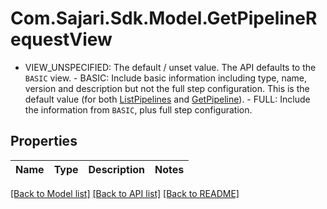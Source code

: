 # Com.Sajari.Sdk.Model.GetPipelineRequestView
 - VIEW_UNSPECIFIED: The default / unset value. The API defaults to the `BASIC` view.  - BASIC: Include basic information including type, name, version and description but not the full step configuration. This is the default value (for both [ListPipelines](/docs/api#operation/ListPipelines) and [GetPipeline](/docs/api#operation/GetPipeline)).  - FULL: Include the information from `BASIC`, plus full step configuration.

## Properties

Name | Type | Description | Notes
------------ | ------------- | ------------- | -------------

[[Back to Model list]](../README.md#documentation-for-models) [[Back to API list]](../README.md#documentation-for-api-endpoints) [[Back to README]](../README.md)

